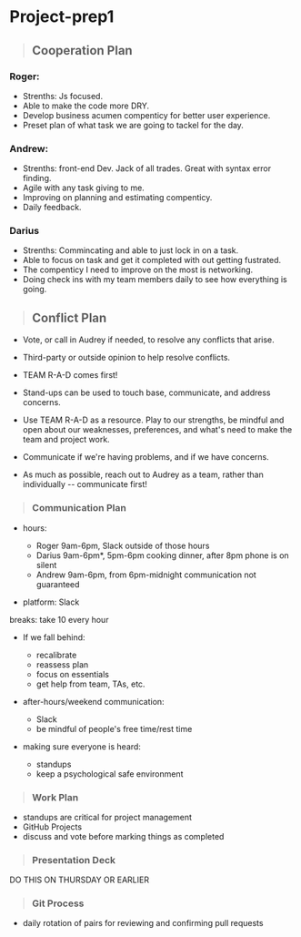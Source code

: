 # Project-prep1

> ## Cooperation Plan

### Roger: 
- Strenths: Js focused.
- Able to make the code more DRY.
- Develop business acumen compenticy for better user experience.
- Preset plan of what task we are going to tackel for the day.

### Andrew:
- Strenths: front-end Dev. Jack of all trades. Great with syntax error finding.
- Agile with any task giving to me.
- Improving on planning and estimating compenticy.
- Daily feedback.

### Darius
- Strenths: Commincating and able to just lock in on a task.
- Able to focus on task and get it completed with out getting fustrated.
- The compenticy I need to improve on the most is networking.
- Doing check ins with my team members daily to see how everything is going.

> ## Conflict Plan

- Vote, or call in Audrey if needed, to resolve any conflicts that arise.
- Third-party or outside opinion to help resolve conflicts.
- TEAM R-A-D comes first!

- Stand-ups can be used to touch base, communicate, and address concerns.

- Use TEAM R-A-D as a resource. Play to our strengths, be mindful and open about our weaknesses, preferences, and what's need to make the team and project work.
- Communicate if we're having problems, and if we have concerns.

- As much as possible, reach out to Audrey as a team, rather than individually -- communicate first!

> ### Communication Plan

- hours:
  - Roger 9am-6pm, Slack outside of those hours
  - Darius 9am-6pm*, 5pm-6pm cooking dinner, after 8pm phone is on silent
  - Andrew 9am-6pm, from 6pm-midnight communication not guaranteed

- platform: Slack 

breaks: take 10 every hour

- If we fall behind:
  - recalibrate
  - reassess plan
  - focus on essentials
  - get help from team, TAs, etc.

- after-hours/weekend communication:
  - Slack
  - be mindful of people's free time/rest time
 
- making sure everyone is heard:
  - standups
  - keep a psychological safe environment

> ### Work Plan

- standups are critical for project management
- GitHub Projects
- discuss and vote before marking things as completed

> ### Presentation Deck

DO THIS ON THURSDAY OR EARLIER

> ### Git Process

- daily rotation of pairs for reviewing and confirming pull requests
